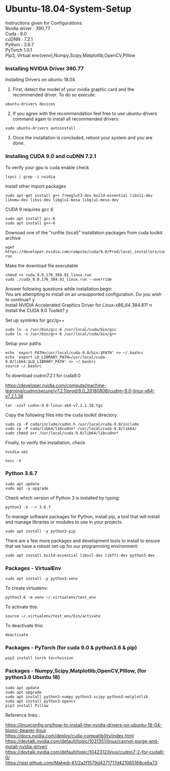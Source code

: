 # Ubuntu-18.04-System-Setup

Instructions given for Configurations:<br/>
Nvidia driver : 390.77<br/>
Cuda : 9.0<br/>
cuDNN : 7.2.1<br/>
Python : 3.6.7<br/>
PyTorch 1.0.1<br/>
Pip3, Virtual env(venv),Numpy,Scipy,Matplotlib,OpenCV,PIllow<br/>

###  Installing NVIDIA Driver 390.77

Installing Drivers on ubuntu 18.04<br/>

1. First, detect the model of your nvidia graphic card and the recommended driver. To do so execute:<br/>
```
ubuntu-drivers devices
```
2. If you agree with the recommendation feel free to use ubuntu-drivers command again to install all recommended drivers:<br/>
```
sudo ubuntu-drivers autoinstall
```
3. Once the installation is concluded, reboot your system and you are done.<br/>



### Installing CUDA 9.0 and cuDNN 7.2.1 

To verify your gpu is cuda enable check<br/>
```
lspci | grep -i nvidia
```
Install other import packages<br/>
```
sudo apt-get install g++ freeglut3-dev build-essential libx11-dev libxmu-dev libxi-dev libglu1-mesa libglu1-mesa-dev
```
CUDA 9 requires gcc 6<br/>
```
sudo apt install gcc-6
sudo apt install g++-6
```
Downoad one of the "runfile (local)" installation packages from cuda toolkit archive
```
wget https://developer.nvidia.com/compute/cuda/9.0/Prod/local_installers/cuda_9.0.176_384.81_linux-run
```

Make the download file executable
```
chmod +x cuda_9.0.176_384.81_linux.run
sudo ./cuda_9.0.176_384.81_linux.run --override
```
Answer following questions while installation begin<br/>
You are attempting to install on an unsupported configuration. Do you wish to continue? y<br/>
Install NVIDIA Accelerated Graphics Driver for Linux-x86_64 384.81? n<br/>
Install the CUDA 9.0 Toolkit? y<br/>

Set up symlinks for gcc/g++<br/>
```
sudo ln -s /usr/bin/gcc-6 /usr/local/cuda/bin/gcc
sudo ln -s /usr/bin/g++-6 /usr/local/cuda/bin/g++
```
Setup your paths
```
echo 'export PATH=/usr/local/cuda-9.0/bin:$PATH' >> ~/.bashrc
echo 'export LD_LIBRARY_PATH=/usr/local/cuda-9.0/lib64:$LD_LIBRARY_PATH' >> ~/.bashrc
source ~/.bashrc
```

To download cudnn7.2.1 for cuda9.0

https://developer.nvidia.com/compute/machine-learning/cudnn/secure/v7.2.1/prod/9.0_20180806/cudnn-9.0-linux-x64-v7.2.1.38
```
tar -xzvf cudnn-9.0-linux-x64-v7.2.1.38.tgz
```

Copy the following files into the cuda toolkit directory.
```
sudo cp -P cuda/include/cudnn.h /usr/local/cuda-9.0/include
sudo cp -P cuda/lib64/libcudnn* /usr/local/cuda-9.0/lib64/
sudo chmod a+r /usr/local/cuda-9.0/lib64/libcudnn*
```

Finally, to verify the installation, check
```
nvidia-smi
```
```
nvcc -V
```


###  Python 3.6.7 
```
sudo apt update
sudo apt -y upgrade
```
Check which version of Python 3 is installed by typing:<br/>
```
python3 -V --> 3.6.7
``` 

To manage software packages for Python, install pip, a tool that will install and manage libraries or modules to use in your projects.<br/>
``` 
sudo apt install -y python3-pip
``` 
There are a few more packages and development tools to install to ensure that we have a robust set-up for our programming environment:
```
sudo apt install build-essential libssl-dev libffi-dev python3-dev
``` 

### Packages - VirtualEnv 
``` 
sudo apt install -y python3-venv
``` 
To create virtualenv:<br/>
``` 
python3.6 -m venv ~/.virtualenv/test_env
``` 
To activate this:
``` 
source ~/.virtualenv/test_env/bin/activate
``` 
To deactivate this:<br/>
``` 
deactivate
``` 

###  Packages - PyTorch (for cuda 9.0 & python3.6 & pip) 
``` 
pip3 install torch torchvision
``` 
### Packages - Numpy,Scipy,Matplotlib,OpenCV,PIllow, (for python3.6 Ubuntu 18) 
``` 
sudo apt update
sudo apt upgrade
sudo apt install python3-numpy python3-scipy python3-matplotlib
sudo apt install python3-opencv
pip3 install Pillow
``` 


Reference links :

https://linuxconfig.org/how-to-install-the-nvidia-drivers-on-ubuntu-18-04-bionic-beaver-linux<br/>
https://docs.nvidia.com/deploy/cuda-compatibility/index.html<br/>
https://devtalk.nvidia.com/default/topic/1031351/linux/cannot-purge-and-install-nvidia-driver/<br/>
https://devtalk.nvidia.com/default/topic/1042312/linux/cudnn7-2-for-cuda9-0/<br/>
https://gist.github.com/Mahedi-61/2a2f1579d4271717d421065168ce6a73<br/>

